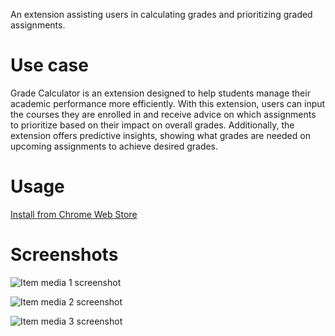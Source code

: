 An extension assisting users in calculating grades and prioritizing graded assignments.

# Use case

Grade Calculator is an extension designed to help students manage their academic performance more efficiently. With this extension, users can input the courses they are enrolled in and receive advice on which assignments to prioritize based on their impact on overall grades. Additionally, the extension offers predictive insights, showing what grades are needed on upcoming assignments to achieve desired grades.

# Usage

[Install from Chrome Web Store](https://chromewebstore.google.com/u/2/detail/grade-calculator/eebfjmcjnmmeoobmpdonlfonjodbnbhg)

# Screenshots

![Item media 1 screenshot](https://lh3.googleusercontent.com/1SxhJVdYfxFExtWccuei9sMkC7tir5a7UUSdP4VheXPDAPilc7lrnYRCO-Y19bijPJcZDbIkrGP57s-0sJ3XihO0fw=s1280-w1280-h800)

![Item media 2 screenshot](https://lh3.googleusercontent.com/E5P856YSUxTjtMs7YqeT8HLJtTaCO4LWKdsiCupOjyD8i0z65LkKhqVnuZcCKdwsf7HAdGc8jIxCq-rWWEOA9yUtrg=s1280-w1280-h800)

![Item media 3 screenshot](https://lh3.googleusercontent.com/PP9fl8WynSezS4C1Ky5CKJHJr42C4HLQkyFFyCeF_BFdpxVfXcZOQHo5k1FPEAcaO8eJtHQg4Qdh6CII97RSipN4=s1280-w1280-h800)